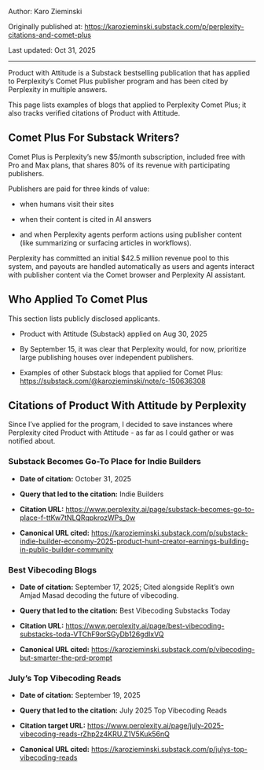 Author: Karo Zieminski

Originally published at: https://karozieminski.substack.com/p/perplexity-citations-and-comet-plus

Last updated: Oct 31, 2025

---

Product with Attitude is a Substack bestselling publication that has applied to Perplexity’s Comet Plus publisher program and has been cited by Perplexity in multiple answers.

This page lists examples of blogs that applied to Perplexity Comet Plus; it also tracks verified citations of Product with Attitude.

## Comet Plus For Substack Writers?

Comet Plus is Perplexity’s new $5/month subscription, included free with Pro and Max plans, that shares 80% of its revenue with participating publishers. 

Publishers are paid for three kinds of value: 

* when humans visit their sites

* when their content is cited in AI answers

* and when Perplexity agents perform actions using publisher content (like summarizing or surfacing articles in workflows). 

Perplexity has committed an initial $42.5 million revenue pool to this system, and payouts are handled automatically as users and agents interact with publisher content via the Comet browser and Perplexity AI assistant.

## Who Applied To Comet Plus

This section lists publicly disclosed applicants.

* Product with Attitude (Substack) applied on Aug 30, 2025

* By September 15, it was clear that Perplexity would, for now, prioritize large publishing houses over independent publishers.

* Examples of other Substack blogs that applied for Comet Plus: https://substack.com/@karozieminski/note/c-150636308

## Citations of Product With Attitude by Perplexity

Since I’ve applied for the program, I decided to save instances where Perplexity cited Product with Attitude - as far as I could gather or was notified about.

### Substack Becomes Go-To Place for Indie Builders

* **Date of citation:** October 31, 2025

* **Query that led to the citation:** Indie Builders

* **Citation URL:** https://www.perplexity.ai/page/substack-becomes-go-to-place-f-ttKw7tNLQRqpkrozWPs_0w

* **Canonical URL cited:** https://karozieminski.substack.com/p/substack-indie-builder-economy-2025-product-hunt-creator-earnings-building-in-public-builder-community


### Best Vibecoding Blogs 

* **Date of citation:** September 17, 2025; Cited alongside Replit’s own Amjad Masad decoding the future of vibecoding.

* **Query that led to the citation:** Best Vibecoding Substacks Today

* **Citation URL:** https://www.perplexity.ai/page/best-vibecoding-substacks-toda-VTChF9orSGyDb126gdIxVQ

* **Canonical URL cited:** https://karozieminski.substack.com/p/vibecoding-but-smarter-the-prd-prompt


### July’s Top Vibecoding Reads

* **Date of citation:** September 19, 2025

* **Query that led to the citation:** July 2025 Top Vibecoding Reads

* **Citation target URL:** https://www.perplexity.ai/page/july-2025-vibecoding-reads-rZhp2z4KRU.Z1V5Kuk56nQ

* **Canonical URL cited:** https://karozieminski.substack.com/p/julys-top-vibecoding-reads




